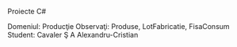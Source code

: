 Proiecte C#

Domeniul: Producţie 
Observaţi: Produse, LotFabricatie, FisaConsum
Student: Cavaler Ş A Alexandru-Cristian
